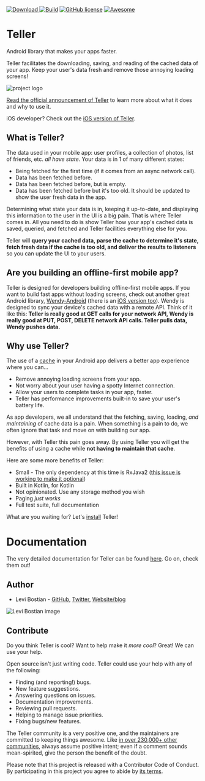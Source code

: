 [![Download](https://api.bintray.com/packages/levibostian/Teller-Android/com.levibostian.teller-android/images/download.svg) ](https://bintray.com/levibostian/Teller-Android/com.levibostian.teller-android/_latestVersion)
[![Build](https://app.bitrise.io/app/4c0b872bdaf76300/status.svg?token=PYpJBThARi6LvucXS2noVw&branch=development)](https://app.bitrise.io/app/4c0b872bdaf76300)
[![GitHub license](https://img.shields.io/github/license/levibostian/Teller-Android.svg)](https://github.com/levibostian/Teller-Android/blob/master/LICENSE)
[![Awesome](https://cdn.rawgit.com/sindresorhus/awesome/d7305f38d29fed78fa85652e3a63e154dd8e8829/media/badge.svg)](https://github.com/JStumpp/awesome-android/blob/master/readme.md#other)

# Teller

Android library that makes your apps faster. 

Teller facilitates the downloading, saving, and reading of the cached data of your app. Keep your user's data fresh and remove those annoying loading screens!

![project logo](misc/logo.jpg)

[Read the official announcement of Teller](https://levibostian.com/blog/manage-cached-data-teller/) to learn more about what it does and why to use it.

iOS developer? Check out the [iOS version of Teller](https://github.com/levibostian/teller-ios).

## What is Teller?

The data used in your mobile app: user profiles, a collection of photos, list of friends, etc. *all have state*. Your data is in 1 of many different states:

* Being fetched for the first time (if it comes from an async network call).
* Data has been fetched before.
* Data has been fetched before, but is empty.
* Data has been fetched before but it's too old. It should be updated to show the user fresh data in the app. 

Determining what state your data is in, keeping it up-to-date, and displaying this information to the user in the UI is a big pain. That is where Teller comes in. All you need to do is show Teller how your app's cached data is saved, queried, and fetched and Teller facilities everything else for you. 

Teller will **query your cached data, parse the cache to determine it's state, fetch fresh data if the cache is too old, and deliver the results to listeners** so you can update the UI to your users.

## Are you building an offline-first mobile app?

Teller is designed for developers building offline-first mobile apps. If you want to build fast apps without loading screens, check out another great Android library, [Wendy-Android](https://github.com/levibostian/wendy-android) (there is an [iOS version too](https://github.com/levibostian/wendy-ios)). Wendy is designed to sync your device's cached data with a remote API. Think of it like this: **Teller is really good at GET calls for your network API, Wendy is really good at PUT, POST, DELETE network API calls. Teller pulls data, Wendy pushes data.**

## Why use Teller?

The use of a [cache](https://en.wikipedia.org/wiki/Cache_(computing)) in your Android app delivers a better app experience where you can...

* Remove annoying loading screens from your app. 
* Not worry about your user having a spotty Internet connection. 
* Allow your users to complete tasks in your app, faster. 
* Teller has performance improvements built-in to save your user's battery life. 

As app developers, we all understand that the fetching, saving, loading, *and maintaining* of cache data is a pain. When something is a pain to do, we often ignore that task and move on with building our app. 

However, with Teller this pain goes away. By using Teller you will get the benefits of using a cache while **not having to maintain that cache**. 

Here are some more benefits of Teller:

* Small - The only dependency at this time is RxJava2 ([this issue is working to make it optional](https://github.com/levibostian/Teller-Android/issues/1))
* Built in Kotlin, for Kotlin
* Not opinionated. Use any storage method you wish
* Paging *just works*
* Full test suite, full documentation

What are you waiting for? Let's [install](https://levibostian.github.io/Teller-Android/#/install) Teller! 

# Documentation 

The very detailed documentation for Teller can be found [here](http://levibostian.github.io/Teller-Android). Go on, check them out!

## Author

* Levi Bostian - [GitHub](https://github.com/levibostian), [Twitter](https://twitter.com/levibostian), [Website/blog](http://levibostian.com)

![Levi Bostian image](https://gravatar.com/avatar/22355580305146b21508c74ff6b44bc5?s=250)

## Contribute

Do you think Teller is cool? Want to help make it *more cool*? Great! We can use your help.

Open source isn't just writing code. Teller could use your help with any of the
following:

- Finding (and reporting!) bugs.
- New feature suggestions.
- Answering questions on issues.
- Documentation improvements.
- Reviewing pull requests.
- Helping to manage issue priorities.
- Fixing bugs/new features.

The Teller community is a very positive one, and the maintainers are committed to keeping things awesome. Like [in over 230,000+ other communities](https://github.com/search?l=Markdown&q=%22Contributor+Covenant%22+fork%3Afalse&type=Code), always assume positive intent; even if a comment sounds mean-spirited, give the person the benefit of the doubt.

Please note that this project is released with a Contributor Code of Conduct. By participating in this project you agree to abide by [its terms](https://github.com/levibostian/Teller-Android/blob/master/CODE_OF_CONDUCT.md).
